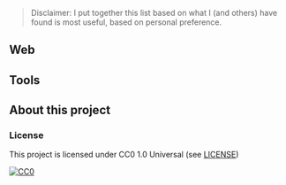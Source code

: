 > Disclaimer: I put together this list based on what I (and others) have found is most useful, based on personal preference.

## Web
## Tools
## About this project
### License
 This project is licensed under CC0 1.0 Universal (see [LICENSE](https://github.com/nreef12/coding-resources/blob/main/LICENSE))

<a href="http://creativecommons.org/publicdomain/zero/1.0/">
    <img src="http://i.creativecommons.org/p/zero/1.0/88x31.png" style="border-style: none;" alt="CC0" />
</a>